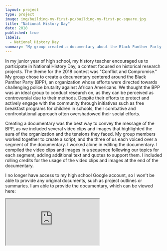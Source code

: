 ```yaml
---
layout: project
type: project
image: img/building-my-first-pc/building-my-first-pc-square.jpg
title: "National History Day"
date: 2018
published: true
labels:
  - National History Day
summary: "My group created a documentary about the Black Panther Party."
---
```


In my junior year of high school, my history teacher encouraged us to participate in National History Day, a contest focused on historical research projects. The theme for the 2018 contest was "Conflict and Compromise." My group chose to create a documentary centered around the Black Panther Party (BPP), an organization whose efforts were directed towards challenging police brutality against African Americans. We thought the BPP was an ideal group to conduct research on, as they can be perceived as controversial due to their methods. Despite their efforts to protect and actively engage with the community through initiatives such as free breakfast programs for children in schools, their combative and confrontational approach often overshadowed their social efforts.

Creating a documentary was the best way to convey the message of the BPP, as we included several video clips and images that highlighted the aura of the organization and the tensions they faced. My group members worked together to create a script, and the three of us each voiced over a segment of the documentary. I worked alone in editing the documentary. I compiled the video clips and images in a sequence following our topics for each segment, adding additional text and quotes to support them. I included rolling credits for the usage of the video clips and images at the end of the documentary.

I no longer have access to my high school Google account, so I won't be able to provide any original documents, such as project outlines or summaries. I am able to provide the documentary, which can be viewed here:

<div class="ratio ratio-4x3 my-4">
  <iframe src="https://drive.google.com/file/d/1LjneZqJHJD1nRKSxgoh9hgqEZqDdSwHt/view?usp=sharing" 
          title="Conflict and Compromise: The Black Panther Party" 
          allowfullscreen>
  </iframe>
</div>
